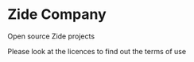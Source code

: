 # Zide Company

Open source Zide projects

Please look at the licences to find out the terms of use
